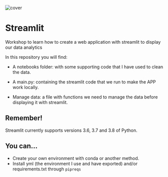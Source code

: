 ![cover](https://github.com/agalvezcorell/streamlit-mola/blob/main/images/portada.jpg)

# Streamlit

Workshop to learn how to create a web application with streamlit to display our data analytics

In this repository you will find:

- A notebooks folder: with some supporting code that I have used to clean the data.

- A main.py: containing the streamlit code that we run to make the APP work locally.

- Manage data: a file with functions we need to manage the data before displaying it with streamlit.

## Remember!
Streamlit currently supports versions 3.6, 3.7 and 3.8 of Python.


## You can...
- Create your own environment with conda or another method.
- Install yml (the environment I use and have exported) and/or requirements.txt through `pipreqs`
